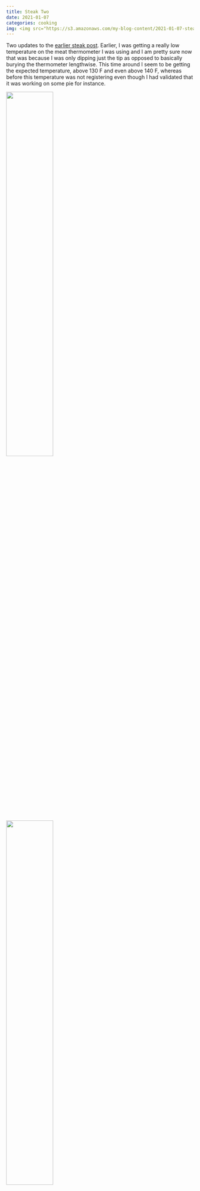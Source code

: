 ```yaml
---
title: Steak Two
date: 2021-01-07
categories: cooking
img: <img src="https://s3.amazonaws.com/my-blog-content/2021-01-07-steak-two/2021-01-07 22.51.40.jpg" width="25%" style="transform:rotate(90deg);">
---
```


Two updates to the  <a href="{% post_url 2020-05-31-steak-puzzle %}">earlier steak post</a>. Earlier, I was getting a really low temperature on the meat thermometer I was using and I am pretty sure now that was because I was only dipping just the tip as opposed to basically burying the thermometer lengthwise. This time around I seem to be getting the expected temperature, above 130 F and even above 140 F, whereas before this temperature was not registering even though I had validated that it was working on some pie for instance.

<img src="https://s3.amazonaws.com/my-blog-content/2021-01-07-steak-two/2021-01-07 22.31.16.jpg" width="50%">
<img src="https://s3.amazonaws.com/my-blog-content/2021-01-07-steak-two/2021-01-07 22.51.40.jpg" width="50%">
<img src="https://s3.amazonaws.com/my-blog-content/2021-01-07-steak-two/2021-01-07 22.54.16.jpg" width="50%">

I have not condensed this to proper text yet but here's the recipe used for the above corresponding steak.

<img src="https://s3.amazonaws.com/my-blog-content/2021-01-07-steak-two/2021-01-11+09.36.29+steaks+cast+iron+%2B+oven.png" width="50%">
